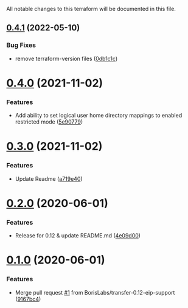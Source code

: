 All notable changes to this terraform will be documented in this file.

## [0.4.1](https://github.com/BorisLabs/terraform-aws-transfer/compare/v0.4.0...v0.4.1) (2022-05-10)


### Bug Fixes

* remove terraform-version files ([0db1c1c](https://github.com/BorisLabs/terraform-aws-transfer/commit/0db1c1c1ba1d01fbc1132c38f0a83b4f28005a97))

# [0.4.0](https://github.com/BorisLabs/terraform-aws-transfer/compare/v0.3.0...v0.4.0) (2021-11-02)


### Features

* Add ability to set logical user home directory mappings to enabled restricted mode ([5e90779](https://github.com/BorisLabs/terraform-aws-transfer/commit/5e907794fe7d134b0dd575b800c3c7fbeb1df966))

# [0.3.0](https://github.com/BorisLabs/terraform-aws-transfer/compare/v0.2.0...v0.3.0) (2021-11-02)


### Features

* Update Readme  ([a719e40](https://github.com/BorisLabs/terraform-aws-transfer/commit/a719e4064504498bcb256507a3b81fa76aa24470))

# [0.2.0](https://github.com/BorisLabs/terraform-aws-transfer/compare/v0.1.0...v0.2.0) (2020-06-01)


### Features

* Release for 0.12 & update README.md ([4e09d00](https://github.com/BorisLabs/terraform-aws-transfer/commit/4e09d00d7faeff040aef3935cfefb7d3cfab7e96))

# [0.1.0](https://github.com/BorisLabs/terraform-aws-transfer/compare/v0.0.2...v0.1.0) (2020-06-01)


### Features

* Merge pull request [#1](https://github.com/BorisLabs/terraform-aws-transfer/issues/1) from BorisLabs/transfer-0.12-eip-support ([9167bc4](https://github.com/BorisLabs/terraform-aws-transfer/commit/9167bc4c6aaa0a626b0fcdc7484ed2e5058daeaa))
